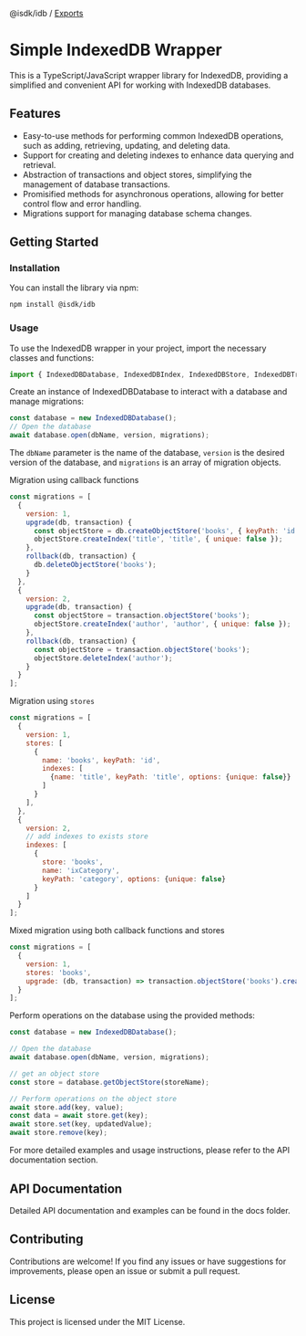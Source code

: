 @isdk/idb / [Exports](modules.md)

# Simple IndexedDB Wrapper  

This is a TypeScript/JavaScript wrapper library for IndexedDB, providing a simplified and convenient API for working with IndexedDB databases.

## Features  

- Easy-to-use methods for performing common IndexedDB operations, such as adding, retrieving, updating, and deleting data. 
- Support for creating and deleting indexes to enhance data querying and retrieval. 
- Abstraction of transactions and object stores, simplifying the management of database transactions. 
- Promisified methods for asynchronous operations, allowing for better control flow and error handling. 
- Migrations support for managing database schema changes.

## Getting Started  

### Installation  

You can install the library via npm:

```bash 
npm install @isdk/idb
```

### Usage

To use the IndexedDB wrapper in your project, import the necessary classes and functions:

```js
import { IndexedDBDatabase, IndexedDBIndex, IndexedDBStore, IndexedDBTransaction } from  '@isdk/idb'; 
```

Create an instance of IndexedDBDatabase to interact with a database and manage migrations:

```js
const database = new IndexedDBDatabase();
// Open the database
await database.open(dbName, version, migrations);

```

The `dbName` parameter is the name of the database, `version` is the desired version of the database, and `migrations` is an array of migration objects.

Migration using callback functions

```js
const migrations = [
  {
    version: 1,
    upgrade(db, transaction) {
      const objectStore = db.createObjectStore('books', { keyPath: 'id' });
      objectStore.createIndex('title', 'title', { unique: false });
    },
    rollback(db, transaction) {
      db.deleteObjectStore('books');
    }
  },
  {
    version: 2,
    upgrade(db, transaction) {
      const objectStore = transaction.objectStore('books');
      objectStore.createIndex('author', 'author', { unique: false });
    },
    rollback(db, transaction) {
      const objectStore = transaction.objectStore('books');
      objectStore.deleteIndex('author');
    }
  }
];
```

Migration using `stores`

```js
const migrations = [
  { 
    version: 1, 
    stores: [
      {
        name: 'books', keyPath: 'id', 
        indexes: [
          {name: 'title', keyPath: 'title', options: {unique: false}}
        ] 
      }
    ],
  },
  {
    version: 2, 
    // add indexes to exists store
    indexes: [
      {
        store: 'books',
        name: 'ixCategory',
        keyPath: 'category', options: {unique: false}
      }
    ]
  }
];
```

Mixed migration using both callback functions and stores

```js
const migrations = [
  {
    version: 1,
    stores: 'books',
    upgrade: (db, transaction) => transaction.objectStore('books').createIndex('title', 'title', { unique: false })
  }
];
```

Perform operations on the database using the provided methods:

```js
const database = new IndexedDBDatabase();

// Open the database
await database.open(dbName, version, migrations);

// get an object store
const store = database.getObjectStore(storeName);

// Perform operations on the object store
await store.add(key, value);
const data = await store.get(key);
await store.set(key, updatedValue);
await store.remove(key);
```

For more detailed examples and usage instructions, please refer to the API documentation section.

## API Documentation

Detailed API documentation and examples can be found in the docs folder.

## Contributing

Contributions are welcome! If you find any issues or have suggestions for improvements, please open an issue or submit a pull request.

## License

This project is licensed under the MIT License.
